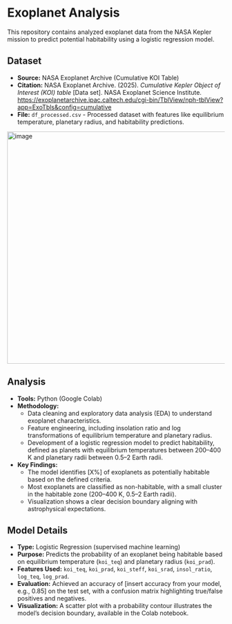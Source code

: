 # Exoplanet Analysis

This repository contains analyzed exoplanet data from the NASA Kepler mission to predict potential habitability using a logistic regression model.

## Dataset
- **Source:** NASA Exoplanet Archive (Cumulative KOI Table)
- **Citation:** NASA Exoplanet Archive. (2025). *Cumulative Kepler Object of Interest (KOI) table* [Data set]. NASA Exoplanet Science Institute. https://exoplanetarchive.ipac.caltech.edu/cgi-bin/TblView/nph-tblView?app=ExoTbls&config=cumulative
- **File:** `df_processed.csv` - Processed dataset with features like equilibrium temperature, planetary radius, and habitability predictions.

<img width="822" height="537" alt="image" src="https://github.com/user-attachments/assets/46cc912b-4560-4c94-ba1f-69291a946d6b" />

## Analysis
- **Tools:** Python (Google Colab)
- **Methodology:**
  - Data cleaning and exploratory data analysis (EDA) to understand exoplanet characteristics.
  - Feature engineering, including insolation ratio and log transformations of equilibrium temperature and planetary radius.
  - Development of a logistic regression model to predict habitability, defined as planets with equilibrium temperatures between 200–400 K and planetary radii between 0.5–2 Earth radii.
- **Key Findings:**
  - The model identifies [X%] of exoplanets as potentially habitable based on the defined criteria.
  - Most exoplanets are classified as non-habitable, with a small cluster in the habitable zone (200–400 K, 0.5–2 Earth radii).
  - Visualization shows a clear decision boundary aligning with astrophysical expectations.

## Model Details
- **Type:** Logistic Regression (supervised machine learning)
- **Purpose:** Predicts the probability of an exoplanet being habitable based on equilibrium temperature (`koi_teq`) and planetary radius (`koi_prad`).
- **Features Used:** `koi_teq`, `koi_prad`, `koi_steff`, `koi_srad`, `insol_ratio`, `log_teq`, `log_prad`.
- **Evaluation:** Achieved an accuracy of [insert accuracy from your model, e.g., 0.85] on the test set, with a confusion matrix highlighting true/false positives and negatives.
- **Visualization:** A scatter plot with a probability contour illustrates the model’s decision boundary, available in the Colab notebook.

